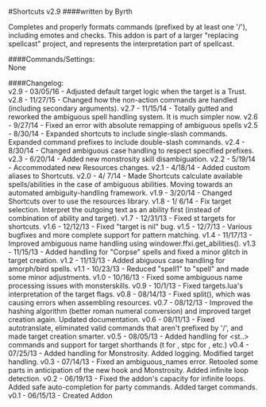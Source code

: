 #Shortcuts v2.9
####written by Byrth  

Completes and properly formats commands (prefixed by at least one '/'),
including emotes and checks. This addon is part of a larger "replacing
spellcast" project, and represents the interpretation part of spellcast.

####Commands/Settings:  
None  

####Changelog:  
v2.9 - 03/05/16 - Adjusted default target logic when the target is a Trust.
v2.8 - 11/27/15 - Changed how the non-action commands are handled (including secondary arguments).
v2.7 - 11/15/14 - Totally gutted and reworked the ambiguous spell handling system. It is much simpler now.
v2.6 -  9/27/14 - Fixed an error with absolute remapping of ambiguous spells
v2.5 -  8/30/14 - Expanded shortcuts to include single-slash commands. Expanded command prefixes to include double-slash commands.
v2.4 -  8/30/14 - Changed ambiguous case handling to respect specified prefixes.
v2.3 -  6/20/14 - Added new monstrosity skill disambiguation.
v2.2 -  5/19/14 - Accommodated new Resources changes.
v2.1 -  4/18/14 - Added custom aliases to Shortcuts.
v2.0 -  4/ 7/14 - Made Shortcuts calculate available spells/abilities in the case of ambiguous abilities. Moving towards an automated ambiguity-handling framework.
v1.9 -  3/20/14 - Changed Shortcuts over to use the resources library.
v1.8 -  1/ 6/14 - Fix target selection. Interpret the outgoing text as an ability first (instead of combination of ability and target).
v1.7 - 12/31/13 - Fixed st targets for shortcuts.
v1.6 - 12/12/13 - Fixed "target is nil" bug.
v1.5 - 12/7/13  - Various bugfixes and more complete support for pattern matching.
v1.4 - 11/17/13 - Improved ambiguous name handling using windower.ffxi.get_abilities().
v1.3 - 11/15/13 - Added handling for "Corpse" spells and fixed a minor glitch in target creation.
v1.2 - 11/13/13 - Added abiguous case handling for amorph/bird spells.
v1.1 - 10/23/13 - Reduced "spell1" to "spell" and made some minor adjustments.
v1.0 - 10/16/13 - Fixed some ambiguous name processing issues with monsterskills.
v0.9 - 10/1/13  - Fixed targets.lua's interpretation of the target flags.
v0.8 - 08/14/13 - Fixed split(), which was causing errors when assembling resources.
v0.7 - 08/12/13 - Improved the hashing algorithm (better roman numeral conversion) and improved target creation again. Updated documentation.
v0.6 - 08/11/13 - Fixed autotranslate, eliminated valid commands that aren't prefixed by '/', and made target creation smarter.
v0.5 - 08/05/13 - Added handling for <st..> commands and support for target shorthands (t for <t>, stpc for <stpc>, etc.)
v0.4 - 07/25/13 - Added handling for Monstrosity. Added logging. Modified target handling.
v0.3 - 07/14/13 - Fixed an ambiguous_names error. Retooled some parts in anticipation of the new hook and Monstrosity. Added infinite loop detection.
v0.2 - 06/19/13 - Fixed the addon's capacity for infinite loops. Added safe auto-completion for party commands. Added target commands.
v0.1 - 06/15/13 - Created Addon  